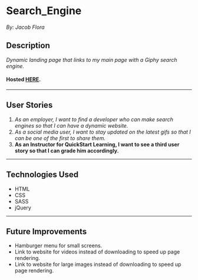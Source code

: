 # Search_Engine
*By: Jacob Flora*
## Description
*Dynamic landing page that links to my main page with a Giphy search engine.*
#### Hosted [HERE](https://jacob52210.github.io/Search_Engine/ "Search Engine").
___
## User Stories
1. *As an employer, I want to find a developer who can make search engines so that I can have a dynamic website.*
2. *As a social media user, I want to stay updated on the latest gifs so that I can be one of the first to share them.*
3. **As an Instructor for QuickStart Learning, I want to see a third user story so that I can grade him accordingly.**
___
## Technologies Used
* HTML
* CSS
* SASS
* jQuery
___
## Future Improvements
* Hamburger menu for small screens.
* Link to website for videos instead of downloading to speed up page rendering.
* Link to website for large images instead of downloading to speed up page rendering.
